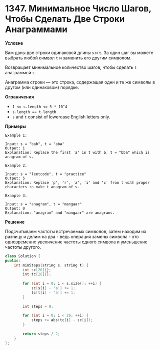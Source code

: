 # 1347. Минимальное Число Шагов, Чтобы Сделать Две Строки Анаграммами

**Условие**

Вам даны две строки одинаковой длины `s` и `t`. За один шаг вы можете выбрать любой символ `t` и заменить его другим символом.

Возвращает минимальное количество шагов, чтобы сделать `t` анаграммой `s`.

Анаграмма строки — это строка, содержащая одни и те же символы в другом (или одинаковом) порядке.

**Ограничения**

- `1 <= s.length <= 5 * 10^4`
- `s.length == t.length`
- `s` and `t` consist of lowercase English letters only.

**Примеры**
```
Example 1:

Input: s = "bab", t = "aba"
Output: 1
Explanation: Replace the first 'a' in t with b, t = "bba" which is anagram of s.

Example 2:

Input: s = "leetcode", t = "practice"
Output: 5
Explanation: Replace 'p', 'r', 'a', 'i' and 'c' from t with proper characters to make t anagram of s.

Example 3:

Input: s = "anagram", t = "mangaar"
Output: 0
Explanation: "anagram" and "mangaar" are anagrams. 
```


**Решение**

Подсчитываем частоты встречаемых символов, затем находим их разницу и делим на два - ведь операция замены символа - это одновременно увеличение частоты одного символа и уменьшение частоты другого.

```C++
class Solution {
public:
    int minSteps(string s, string t) {
        int sc[26]{};
        int tc[26]{};
        
        for (int i = 0; i < s.size(); ++i) {
            sc[s[i] - 'a'] += 1;
            tc[t[i] - 'a'] += 1;
        }
        
        int steps = 0;
        
        for (int i = 0; i < 26; ++i) {
            steps += abs(tc[i] - sc[i]);
        }
        
        return steps / 2;
    }
};
```
